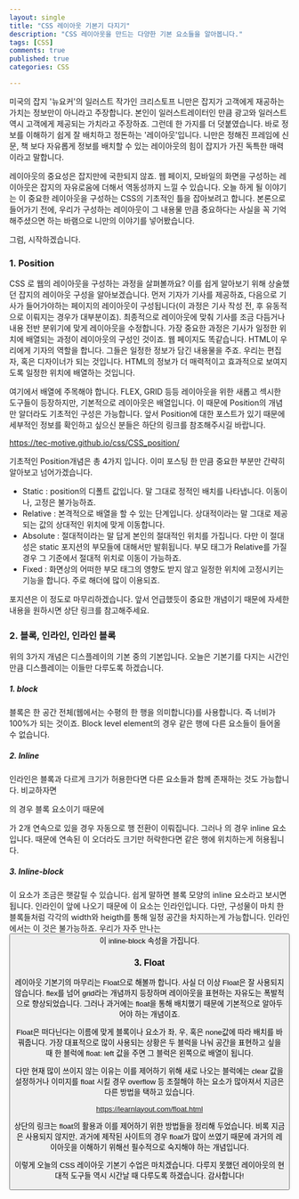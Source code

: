 ```yaml
---
layout: single
title: "CSS 레이아웃 기본기 다지기"
description: "CSS 레이아웃을 만드는 다양한 기본 요소들을 알아봅니다."
tags: [CSS]
comments: true
published: true
categories: CSS

---
```


  

  미국의 잡지 '뉴요커'의 일러스트 작가인 크리스토프 니만은 잡지가 고객에게 재공하는 가치는 정보만이 아니라고 주장합니다. 본인이 일러스트레이터인 만큼 광고와 일러스트 역시 고객에게 제공되는 가치라고 주장하죠. 그런데 한 가지를 더 덧붙였습니다. 바로 정보를 이해하기 쉽게 잘 배치하고 정돈하는 '레이아웃'입니다. 니만은 정해진 프레임에 신문, 책 보다 자유롭게 정보를 배치할 수 있는 레이아웃의 힘이 잡지가 가진 독특한 매력이라고 말합니다. 

 레이아웃의 중요성은 잡지만에 국한되지 않죠. 웹 페이지, 모바일의 화면을 구성하는 레이아웃은 잡지의 자유로움에 더해서 역동성까지 느낄 수 있습니다. 오늘 하게 될 이야기는 이 중요한 레이아웃을 구성하는 CSS의 기초적인 틀을 잡아보려고 합니다. 본론으로 들어가기 전에, 우리가 구성하는 레이아웃이 그 내용물 만큼 중요하다는 사실을 꼭 기억해주셨으면 하는 바램으로 니만의 이야기를 넣어봤습니다.

그럼, 시작하겠습니다.

### 1. Position

CSS 로 웹의 레이아웃을 구성하는 과정을 살펴볼까요? 이를 쉽게 알아보기 위해 상술했던 잡지의 레이아웃 구성을 알아보겠습니다. 먼저 기자가 기사를 제공하죠, 다음으로 기사가 들어가야하는 페이지의 레이아웃이 구성됩니다(이 과정은 기사 작성 전, 후 유동적으로 이뤄지는 경우가 대부분이죠). 최종적으로 레이아웃에 맞춰 기사를 조금 다듬거나 내용 전반 분위기에 맞게 레이아웃을 수정합니다. 가장 중요한 과정은 기사가 일정한 위치에 배열되는 과정이 레이아웃의 구성인 것이죠. 웹 페이지도 똑같습니다. HTML이 우리에게 기자의 역할을 합니다. 그들은 일정한 정보가 담긴 내용물을 주죠. 우리는 편집자, 혹은 디자이너가 되는 것입니다. HTML의 정보가 더 매력적이고 효과적으로 보여지도록 일정한 위치에 배열하는 것입니다. 

 여기에서 배열에 주목해야 합니다. FLEX, GRID 등등 레이아웃을 위한 새롭고 섹시한 도구들이 등장하지만, 기본적으로 레이아웃은 배열입니다. 이 때문에 Position의 개념만 알더라도 기초적인 구성은 가능합니다. 앞서 Position에 대한 포스트가 있기 때문에 세부적인 정보를 확인하고 싶으신 분들은 하단의 링크를 참조해주시길 바랍니다.

https://tec-motive.github.io/css/CSS_position/

 기초적인 Position개념은 총 4가지 입니다. 이미 포스팅 한 만큼 중요한 부분만 간략히 알아보고 넘어가겠습니다.

- Static : position의 디폴트 값입니다. 말 그대로 정적인 배치를 나타냅니다. 이동이나, 고정은 불가능하죠.
- Relative : 본격적으로 배열을 할 수 있는 단계입니다. 상대적이라는 말 그대로 제공되는 값의 상대적인 위치에 맞게 이동합니다. 
- Absolute : 절대적이라는 말 답게 본인의 절대적인 위치를 가집니다. 다만 이 절대성은 static 포지션의 부모들에 대해서만 발휘됩니다. 부모 태그가 Relative를 가질 경우 그 기준에서 절대적 위치로 이동이 가능하죠.
- Fixed : 화면상의 어떠한 부모 태그의 영향도 받지 않고 일정한 위치에 고정시키는 기능을 합니다. 주로 해더에 많이 이용되죠.

 포지션은 이 정도로 마무리하겠습니다. 앞서 언급했듯이 중요한 개념이기 때문에 자세한 내용을 원하시면 상단 링크를 참고해주세요.



### 2. 블록, 인라인, 인라인 블록

 위의 3가지 개념은 디스플레이의 기본 중의 기본입니다. 오늘은 기본기를 다지는 시간인 만큼 디스플레이는 이들만 다루도록 하겠습니다. 

##### 1. block

 블록은 한 공간 전체(웹에서는 수평의 한 행을 의미합니다)를 사용합니다. 즉 너비가 100%가 되는 것이죠. Block level element의 경우 같은 행에 다른 요소들이 들어올 수 없습니다.

##### 2. Inline

 인라인은 블록과 다르게 크기가 허용한다면 다른 요소들과 함께 존재하는 것도 가능합니다. 비교하자면 <p>의 경우 블록 요소이기 때문에 <p>가 2개 연속으로 있을 경우 자동으로 행 전환이 이뤄집니다. 그러나 <span>의 경우 inline 요소입니다. 때문에 연속된 <span>이 오더라도 크기만 허락한다면 같은 행에 위치하는게 허용됩니다.

##### 3. Inline-block

 이 요소가 조금은 햇갈릴 수 있습니다. 쉽게 말하면 블록 모양의 inline 요소라고 보시면 됩니다. 인라인이 앞에 나오기 때문에 이 요소는 인라인입니다. 다만, 구성물이 마치 한 블록들처럼 각각의 width와 heigth를 통해 일정 공간을 차지하는게 가능합니다. 인라인에서는 이 것은 불가능하죠. 우리가 자주 만나는 <button>이 inline-block 속성을 가집니다.



### 3. Float

 레이아웃 기본기의 마무리는 Float으로 해볼까 합니다. 사실 더 이상 Float은 잘 사용되지 않습니다. flex를 넘어 grid라는 개념까지 등장하며 레이아웃을 표현하는 자유도는 폭발적으로 향상되었습니다. 그러나 과거에는 float을 통해 배치했기 때문에 기본적으로 알아두어야 하는 개념이죠.

 Float은 떠다닌다는 이름에 맞게 블록이나 요소가 좌, 우, 혹은 none값에 따라 배치를 바꿔줍니다. 가장 대표적으로 많이 사용되는 상황은 두 블럭을 나눠 공간을 표현하고 싶을 때 한 블럭에 float: left 값을 주면 그 블럭은 왼쪽으로 배열이 됩니다. 

 다만 현재 많이 쓰이지 않는 이유는 이를 제어하기 위해 새로 나오는 블럭에는 clear 값을 설정하거나 이미지를 float 시킬 경우 overflow 등 조절해야 하는 요소가 많아져서 지금은 다른 방법을 택하고 있습니다. 

https://learnlayout.com/float.html

 상단의 링크는 float의 활용과 이를 제어하기 위한 방법들을 정리해 두었습니다. 비록 지금은 사용되지 않지만, 과거에 제작된 사이트의 경우 float가 많이 쓰였기 때문에 과거의 레이아웃을 이해하기 위해선 필수적으로 숙지해야 하는 개념입니다. 



이렇게 오늘의 CSS 레이아웃 기본기 수업은 마치겠습니다. 다루지 못했던 레이아웃의 현대적 도구들 역시 시간날 때 다루도록 하겠습니다. 감사합니다! 